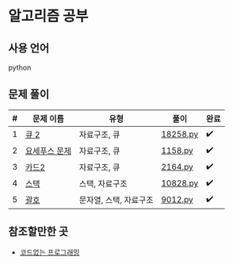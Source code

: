 # 알고리즘 공부

## 사용 언어

python

## 문제 풀이

#|문제 이름|유형|풀이|완료
-----|--------------------|---------------|----------|------
1|[큐 2](https://www.acmicpc.net/problem/18258)|자료구조, 큐|[18258.py](./baekjoon/18258)|✔️
2|[요세푸스 문제](https://www.acmicpc.net/problem/1158)|자료구조, 큐|[1158.py](./baekjoon/1158)|✔️
3|[카드2](https://www.acmicpc.net/problem/2164)|자료구조, 큐|[2164.py](./baekjoon/2164)|✔️
4|[스택](https://www.acmicpc.net/problem/10828)|스택, 자료구조|[10828.py](./baekjoon/10828)|✔️
5|[괄호](https://www.acmicpc.net/problem/9012)|문자열, 스택, 자료구조|[9012.py](./baekjoon/9012)|✔️


## 참조할만한 곳

* [코드없는 프로그래밍](https://www.youtube.com/channel/UCHcG02L6TSS-StkSbqVy6Fg)
